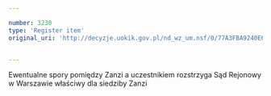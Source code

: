 ```yaml
---

number: 3230
type: 'Register item'
original_uri: 'http://decyzje.uokik.gov.pl/nd_wz_um.nsf/0/77A3FBA9240E6F71C1257A0D002F2849?OpenDocument'


---
```


Ewentualne spory pomiędzy Zanzi a uczestnikiem rozstrzyga Sąd Rejonowy w Warszawie właściwy dla siedziby Zanzi
